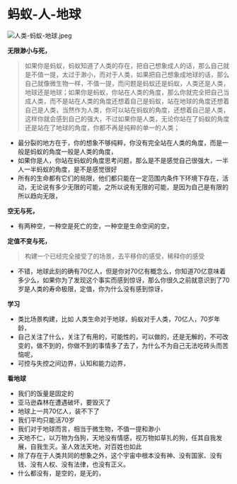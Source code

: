 # 蚂蚁-人-地球



![&#x4EBA;&#x7C7B;-&#x8682;&#x8681;-&#x5730;&#x7403;.jpeg](https://upload-images.jianshu.io/upload_images/10762718-0d50b27d98b63629.jpeg?imageMogr2/auto-orient/strip%7CimageView2/2/w/1240)

**无限渺小与死，**

> 如果你是蚂蚁，蚂蚁知道了人类的存在，把自己想象成人的话，那么自己就是不值一提，太过于渺小，而对于人类，如果把自己想象成地球的话，那么自己就像微生物一样，不值一提，而问题是蚂蚁还是蚂蚁，人类还是人类，地球还是地球；如果你是蚂蚁，你站在人类的角度，那么你就完全把自己当成人类，而不是站在人类的角度还想着自己是蚂蚁，站在地球的角度还想着自己是人类，当然作为人类，你可以站在蚂蚁的角度，还想着自己是人类，这样你就会感到自己的强大，不过如果你是人类，无论你站在了蚂蚁的角度还是站在了地球的角度，你都不再是纯粹的单一的人类；

* 最分裂的地方在于，你的想象不够纯粹，你没有完全站在人类的角度，而是一般是蚂蚁的角度一般是人类的角度，
* 如果你是人，你站在蚂蚁的角度思考问题，那么是不是感觉自己很强大，一半人一半蚂蚁的角度，是不是感觉很好
* 所有的生命都有它们的局限，他们都只能在一定范围内条件下环境下存在，活动，无论说有多少无限的可能，之所以说有无限的可能，是因为自己是有限的所以趋向无限，

**空无与死，**

* 有两种空，一种空是死亡的空，一种空是生命空间的空，

**定值不变与死，**

> 构建一个已经完全接受了的场景，去平移你的感受，稀释你的感受

* 不错，地球此刻的确有70亿人，但是你对70亿有概念么，你知道70亿意味着多少么，如果你为了发现这个事实而感到惊讶，那么你很久之前就意识到了70岁是人类的寿命极限，定值，你为什么没有感到惊讶，

**学习**

* 类比场景构建，比如 人类生命对于地球，蚂蚁对于人类，70亿人，70岁年龄，
* 自己关注了什么，关注了有用的，可能性的，可以做的，还是无解的，不可改变的，做不到的，你做不到的事情多了去了，为什么不为自己无法吃砖头而苦恼呢，
* 可控与失控之间边界，认知和能力边界，

**看地球**

* 我们的饭量是固定的
* 亚马逊森林在遭遇破坏，要毁灭了
* 地球上一共70亿人，装不下了
* 我们平均只能活70岁
* 我们对于地球而言，相当于微生物，不值一提和渺小
* 天地不仁，以万物为刍狗，天地没有情感，视万物如草扎的狗，任其自我发展，自我生灭。圣人效法天地，对百姓也如此
* 除了存在于人类共同的想象之外，这个宇宙中根本没有神、没有国家、没有钱、没有人权、没有法律，也没有正义。
* 什么都没有，是空的，是无的，

